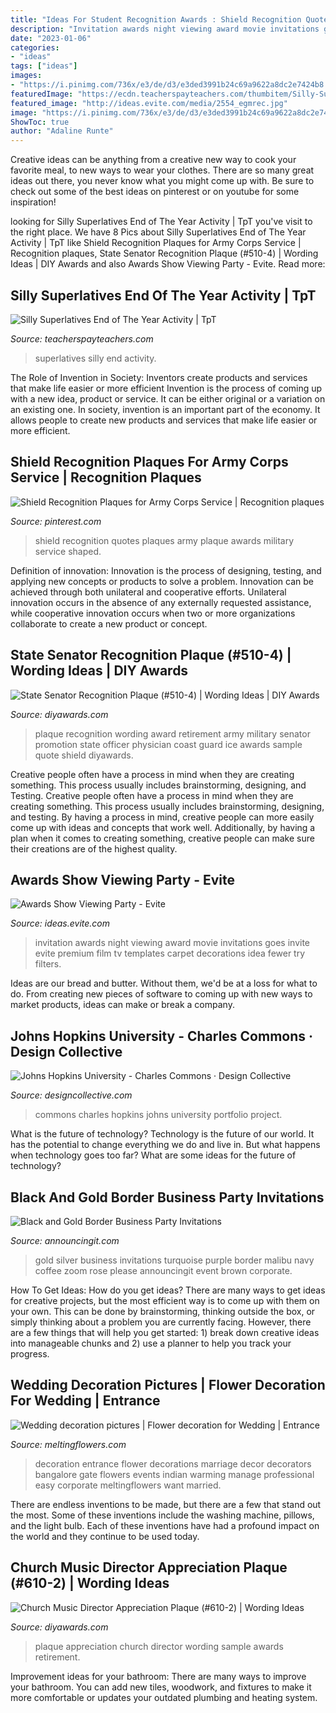 ```yaml
---
title: "Ideas For Student Recognition Awards : Shield Recognition Quotes Plaques Army Plaque Awards Military Service Shaped"
description: "Invitation awards night viewing award movie invitations goes invite evite premium film tv templates carpet decorations idea fewer try filters"
date: "2023-01-06"
categories:
- "ideas"
tags: ["ideas"]
images:
- "https://i.pinimg.com/736x/e3/de/d3/e3ded3991b24c69a9622a8dc2e7424b8.jpg"
featuredImage: "https://ecdn.teacherspayteachers.com/thumbitem/Silly-Superlatives-End-of-The-Year-Activity-1349157652/original-310418-2.jpg"
featured_image: "http://ideas.evite.com/media/2554_egmrec.jpg"
image: "https://i.pinimg.com/736x/e3/de/d3/e3ded3991b24c69a9622a8dc2e7424b8.jpg"
ShowToc: true
author: "Adaline Runte"
---
```



Creative ideas can be anything from a creative new way to cook your favorite meal, to new ways to wear your clothes. There are so many great ideas out there, you never know what you might come up with. Be sure to check out some of the best ideas on pinterest or on youtube for some inspiration!

	

		
looking for Silly Superlatives End of The Year Activity | TpT you've visit to the right place. We have 8 Pics about Silly Superlatives End of The Year Activity | TpT like Shield Recognition Plaques for Army Corps Service | Recognition plaques, State Senator Recognition Plaque (#510-4) | Wording Ideas | DIY Awards and also Awards Show Viewing Party - Evite. Read more:
		
    
## Silly Superlatives End Of The Year Activity | TpT

<img loading=lazy src="https://ecdn.teacherspayteachers.com/thumbitem/Silly-Superlatives-End-of-The-Year-Activity-1349157652/original-310418-2.jpg" onerror="this.onerror=null;this.src='https://tse3.mm.bing.net/th?id=OIP.nCY0_3PBPXpeIO3SgnA1YQAAAA&amp;pid=15.1';" alt="Silly Superlatives End of The Year Activity | TpT">

_Source: teacherspayteachers.com_

>superlatives silly end activity. 

	

The Role of Invention in Society: Inventors create products and services that make life easier or more efficient
Invention is the process of coming up with a new idea, product or service. It can be either original or a variation on an existing one. In society, invention is an important part of the economy. It allows people to create new products and services that make life easier or more efficient.

    
## Shield Recognition Plaques For Army Corps Service | Recognition Plaques

<img loading=lazy src="https://i.pinimg.com/736x/e3/de/d3/e3ded3991b24c69a9622a8dc2e7424b8.jpg" onerror="this.onerror=null;this.src='https://tse2.mm.bing.net/th?id=OIP.8jbyk1cjqu6AJSyjaxfUcgHaJ_&amp;pid=15.1';" alt="Shield Recognition Plaques for Army Corps Service | Recognition plaques">

_Source: pinterest.com_

>shield recognition quotes plaques army plaque awards military service shaped. 

	

Definition of innovation:
Innovation is the process of designing, testing, and applying new concepts or products to solve a problem. Innovation can be achieved through both unilateral and cooperative efforts. Unilateral innovation occurs in the absence of any externally requested assistance, while cooperative innovation occurs when two or more organizations collaborate to create a new product or concept.

    
## State Senator Recognition Plaque (#510-4) | Wording Ideas | DIY Awards

<img loading=lazy src="https://www.diyawards.com/images/products/themes/google_ad.white/523-sample-detail-law-enforcement-shield-plaque-1063.jpg" onerror="this.onerror=null;this.src='https://tse2.mm.bing.net/th?id=OIP.XeYAELRNugOkSUYWEbfsbAHaHa&amp;pid=15.1';" alt="State Senator Recognition Plaque (#510-4) | Wording Ideas | DIY Awards">

_Source: diyawards.com_

>plaque recognition wording award retirement army military senator promotion state officer physician coast guard ice awards sample quote shield diyawards. 

	

Creative people often have a process in mind when they are creating something. This process usually includes brainstorming, designing, and Testing.
Creative people often have a process in mind when they are creating something. This process usually includes brainstorming, designing, and testing. By having a process in mind, creative people can more easily come up with ideas and concepts that work well. Additionally, by having a plan when it comes to creating something, creative people can make sure their creations are of the highest quality.

    
## Awards Show Viewing Party - Evite

<img loading=lazy src="http://ideas.evite.com/media/2554_egmrec.jpg" onerror="this.onerror=null;this.src='https://tse1.mm.bing.net/th?id=OIP.S-u9QqLR5XMn_W2ZLj587QHaGL&amp;pid=15.1';" alt="Awards Show Viewing Party - Evite">

_Source: ideas.evite.com_

>invitation awards night viewing award movie invitations goes invite evite premium film tv templates carpet decorations idea fewer try filters. 

	

Ideas are our bread and butter. Without them, we'd be at a loss for what to do. From creating new pieces of software to coming up with new ways to market products, ideas can make or break a company.

    
## Johns Hopkins University - Charles Commons · Design Collective

<img loading=lazy src="https://www.designcollective.com/files/projects/gallery/111_03_n33_largeformat.jpg" onerror="this.onerror=null;this.src='https://tse4.mm.bing.net/th?id=OIP._DQNmOZXFEePoJYIaZxuugHaE7&amp;pid=15.1';" alt="Johns Hopkins University - Charles Commons · Design Collective">

_Source: designcollective.com_

>commons charles hopkins johns university portfolio project. 

	

What is the future of technology?
Technology is the future of our world. It has the potential to change everything we do and live in. But what happens when technology goes too far? What are some ideas for the future of technology?

    
## Black And Gold Border Business Party Invitations

<img loading=lazy src="https://www.announcingit.com/business-invitations/images/zBlack-and-Gold-border-business-party-invitations-Malibu.jpg" onerror="this.onerror=null;this.src='https://tse2.mm.bing.net/th?id=OIP.q2UQGQIQujKjM7Uc5a99zQHaLH&amp;pid=15.1';" alt="Black and Gold Border Business Party Invitations">

_Source: announcingit.com_

>gold silver business invitations turquoise purple border malibu navy coffee zoom rose please announcingit event brown corporate. 

	

How To Get Ideas: How do you get ideas?
There are many ways to get ideas for creative projects, but the most efficient way is to come up with them on your own. This can be done by brainstorming, thinking outside the box, or simply thinking about a problem you are currently facing. However, there are a few things that will help you get started: 1) break down creative ideas into manageable chunks and 2) use a planner to help you track your progress.

    
## Wedding Decoration Pictures | Flower Decoration For Wedding | Entrance

<img loading=lazy src="http://www.meltingflowers.com/img/gallery/entrance/flower-decoration-pictures-big-2.jpg" onerror="this.onerror=null;this.src='https://tse1.mm.bing.net/th?id=OIP.zVWkQg_SYFbbd8dPqfEtEwHaKB&amp;pid=15.1';" alt="Wedding decoration pictures | Flower decoration for Wedding | Entrance">

_Source: meltingflowers.com_

>decoration entrance flower decorations marriage decor decorators bangalore gate flowers events indian warming manage professional easy corporate meltingflowers want married. 

	

There are endless inventions to be made, but there are a few that stand out the most. Some of these inventions include the washing machine, pillows, and the light bulb. Each of these inventions have had a profound impact on the world and they continue to be used today.

    
## Church Music Director Appreciation Plaque (#610-2) | Wording Ideas

<img loading=lazy src="https://www.diyawards.com/images/products/themes/google_ad.white/654-sample-detail-music-minister-retirement-plaque-1361.jpg" onerror="this.onerror=null;this.src='https://tse3.mm.bing.net/th?id=OIP.sMLpfQMIFTNQwEv2H3KMkgHaHa&amp;pid=15.1';" alt="Church Music Director Appreciation Plaque (#610-2) | Wording Ideas">

_Source: diyawards.com_

>plaque appreciation church director wording sample awards retirement. 

	

Improvement ideas for your bathroom:
There are many ways to improve your bathroom. You can add new tiles, woodwork, and fixtures to make it more comfortable or updates your outdated plumbing and heating system.

